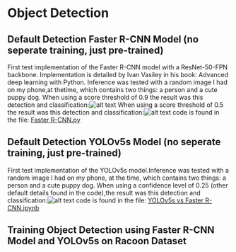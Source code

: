 # Object Detection

## Default Detection Faster R-CNN Model (no seperate training, just pre-trained)
First test implementation of the Faster R-CNN model with a ResNet-50-FPN backbone. Implementation is detailed by Ivan Vasiley in his book: Advanced deep learning with Python. Inference was tested with a random image I had on my phone,at thetime, which contains two things: a person and a cute puppy dog. When using a score threshold of 0.9 the result was this
detection and classification:![alt text](https://github.com/aCStandke/FasterR-CNN/blob/main/FasterR-CNN2.png)
When using a score threshold of 0.5 the result was this detection and classification:![alt text](https://github.com/aCStandke/FasterR-CNN/blob/main/Faster%20R-CNN.png) 
code is found in the file: [Faster R-CNN.py](https://github.com/aCStandke/Object-Detection/blob/main/Faster%20R-CNN.py)

## Default Detection YOLOv5s Model (no seperate training, just pre-trained)
First test implementation of the YOLOv5s model.Inference was tested with a random image I had on my phone, at the time, which contains two things: a person and a cute puppy dog. When using  a confidence level of 0.25 (other default details found in the code),the result was this detection and classification:![alt text](https://github.com/aCStandke/FasterR-CNN/blob/main/YOLOv5s.png) 
code is found in the file: [YOLOv5s vs Faster R-CNN.ipynb](https://github.com/aCStandke/Object-Detection/blob/main/YOLOv5s%20vs%20Faster%20R-CNN.ipynb)

## Training Object Detection using Faster R-CNN Model and YOLOv5s on Racoon Dataset 


